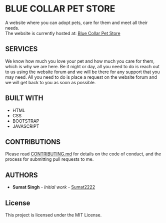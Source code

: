 # BLUE COLLAR PET STORE
A website where you can adopt pets, care for  them and meet all their needs. \
The website is currently hosted at: [Blue Collar Pet Store](INSERTLINK)


## SERVICES
We know how much you love your pet and how much you care for them, which is why we are here. Be it night or day, all you need to do is reach out to us using the website forum and we will be there for any support that you may need. 
All you need to do is place a request on the website forum and we will get back to you as soon as possible. 

## BUILT WITH
* HTML
* CSS
* BOOTSTRAP
* JAVASCRIPT

## CONTRIBUTIONS

Please read [CONTRIBUTING.md](https://github.com/Sumat2222/Blue-Collar-Pet-Store/blob/master/CONTRIBUTING.md) for details on the code of conduct, and the process for submitting pull requests to me.

## AUTHORS

* **Sumat Singh** - *Initial work* - [Sumat2222](https://github.com/Sumat2222)

## License

This project is licensed under the MIT License.